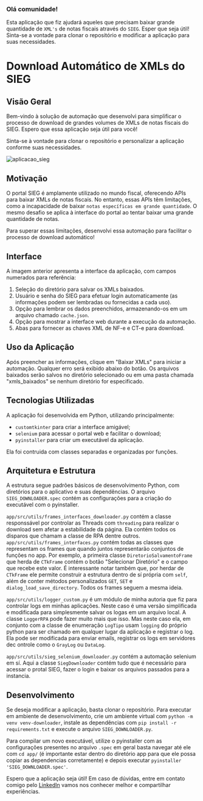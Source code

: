 ### Olá comunidade!
Esta aplicação que fiz ajudará aqueles que precisam baixar grande quantidade de `XML's` de notas fiscais através do `SIEG`. Esper que seja útil!
Sinta-se a vontade para clonar o repositório e modificar a aplicação para suas necessidades.

# Download Automático de XMLs do SIEG

## Visão Geral
Bem-vindo à solução de automação que desenvolvi para simplificar o processo de download de grandes volumes de XMLs de notas fiscais do SIEG. Espero que essa aplicação seja útil para você!

Sinta-se à vontade para clonar o repositório e personalizar a aplicação conforme suas necessidades.

![aplicacao_sieg](https://github.com/paulo-henrique-phcm/python-rpa-exe-download-xml-sieg/assets/56412714/0e4b3af2-3bec-420d-bbf7-9646aa2f53c8)


## Motivação
O portal SIEG é amplamente utilizado no mundo fiscal, oferecendo APIs para baixar XMLs de notas fiscais. No entanto, essas APIs têm limitações, como a incapacidade de baixar `notas específicas em grande quantidade`. O mesmo desafio se aplica à interface do portal ao tentar baixar uma grande quantidade de notas.

Para superar essas limitações, desenvolvi essa automação para facilitar o processo de download automático!

## Interface
A imagem anterior apresenta a interface da aplicação, com campos numerados para referência:
1. Seleção do diretório para salvar os XMLs baixados.
2. Usuário e senha do SIEG para efetuar login automaticamente (as informações podem ser lembradas ou fornecidas a cada uso).
3. Opção para lembrar os dados preenchidos, armazenando-os em um arquivo chamado `cache.json`.
4. Opção para mostrar a interface web durante a execução da automação.
5. Abas para fornecer as chaves XML de NF-e e CT-e para download.

## Uso da Aplicação
Após preencher as informações, clique em "Baixar XMLs" para iniciar a automação. Qualquer erro será exibido abaixo do botão. Os arquivos baixados serão salvos no diretório selecionado ou em uma pasta chamada "xmls_baixados" se nenhum diretório for especificado.

## Tecnologias Utilizadas
A aplicação foi desenvolvida em Python, utilizando principalmente:
- `customtkinter` para criar a interface amigável;
- `selenium` para acessar o portal web e facilitar o download;
- `pyinstaller` para criar um executável da aplicação.

Ela foi contruida com classes separadas e organizadas por funções.

## Arquitetura e Estrutura
A estrutura segue padrões básicos de desenvolvimento Python, com diretórios para o aplicativo e suas dependências. O arquivo `SIEG_DOWNLOADER.spec` contém as configurações para a criação do executável com o pyinstaller.

`app/src/utils/frames_interfaces_downloader.py` contém a classe responssável por controlar as Threads com `threading` para realizar o download sem afetar a estabilidade da página. Ela contém todos os disparos que chamam a classe de RPA dentre outros.
`app/src/utils/frames_interfaces.py` contém todas as classes que representam os frames que quando juntos representarão conjuntos de funções no app. Por exemplo, a primeira classe `DiretorioSalvamentoFrame` que herda de `CTkFrame` contém o botão "Selecionar Diretório" e o campo que recebe este valor.
É interessante notar também que, por herdar de `CTkFrame` ele permite construir a estrutura dentro de sí própria com `self`, além de conter métodos personalizados `GET`, `SET` e `dialog_load_save_directory`. Todos os frames seguem a mesma ideia.

`app/src/utils/logger_custom.py` é um módulo de minha autoria que fiz para controlar logs em minhas aplicações. Neste caso é uma versão simplificada e modificada para simplesmente salvar os logas em um arquivo local.
A classe `LoggerRPA` pode fazer muito mais que isso. Mas neste caso ela, em conjunto com a classe de enumeração `LogTipo` usam `logging` do próprio python para ser chamado em qualquer lugar da aplicação e registrar o log. Ela pode ser modificada para enviar emails, registrar os logs em servidores dec ontrole como o `GrayLog` ou `DataLog`.

`app/src/utils/sieg_selenium_downloader.py` contém a automação selenium em sí. Aqui a classe `SiegDownloader` contém tudo que é necessário para acessar o protal SIEG, fazer o login e baixar os arquivos passados para a instancia.



## Desenvolvimento
Se deseja modificar a aplicação, basta clonar o repositório. Para executar em ambiente de desenvolvimento, crie um ambiente virtual com `python -m venv venv-downloader`, instale as dependências com  `pip install -r requirements.txt` e execute o arquivo `SIEG_DOWNLOADER.py`.

Para compilar um novo executável, utilize o pyinstaller com as configurações presentes no arquivo `.spec` em geral basta navegar até ele com `cd app/` (é importante estar dentro do diretório app para que ele possa copiar as dependencias corretamente) e depois executar `pyinstaller 'SIEG_DOWNLOADER.spec'`.

Espero que a aplicação seja útil! Em caso de dúvidas, entre em contato comigo pelo [LinkedIn](https://www.linkedin.com/in/paulo-henrique-cassiano-machado) vamos nos conhecer melhor e compartilhar experiências.




